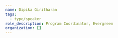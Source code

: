 ```yaml
---
name: Dipika Giritharan
tags:
  - type/speaker
role_description: Program Coordinator, Evergreen
organization: []
---
```


